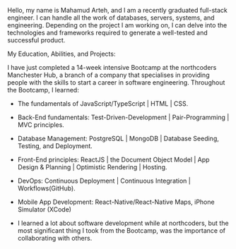 Hello, my name is Mahamud Arteh, and I am a recently graduated full-stack engineer. I can handle all the work of databases, servers, systems, and engineering. Depending on the project I am working on, I can delve into the technologies and frameworks required to generate a well-tested and successful product.

My Education, Abilities, and Projects:

I have just completed a 14-week intensive Bootcamp at the northcoders Manchester Hub, a branch of a company that specialises in providing people with the skills to start a career in software engineering. Throughout the Bootcamp, I learned:

- The fundamentals of JavaScript/TypeScript | HTML | CSS.

- Back-End fundamentals: Test-Driven-Development | Pair-Programming | MVC principles.

- Database Management: PostgreSQL | MongoDB | Database Seeding, Testing, and Deployment.

- Front-End principles: ReactJS | the Document Object Model | App Design & Planning | Optimistic
Rendering | Hosting.

- DevOps: Continuous Deployment | Continuous Integration | Workflows(GitHub).

- Mobile App Development: React-Native/React-Native Maps, iPhone Simulator (XCode)

- I learned a lot about software development while at northcoders, but the most significant thing I took from the Bootcamp, was the importance of collaborating with others.
